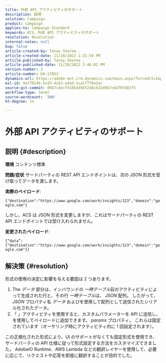 ```yaml
---
title: 外部 API アクティビティのサポート
description: 説明
solution: Campaign
product: Campaign
applies-to: Campaign Standard
keywords: KCS、外部 API アクティビティのサポート
resolution: Resolution
internal-notes: null
bug: false
article-created-by: Tanay Sharma .
article-created-date: 11/28/2022 1:31:59 PM
article-published-by: Tanay Sharma .
article-published-date: 11/28/2022 1:46:02 PM
version-number: 3
article-number: KA-17853
dynamics-url: https://adobe-ent.crm.dynamics.com/main.aspx?forceUCI=1&pagetype=entityrecord&etn=knowledgearticle&id=ad079903-216f-ed11-9562-6045bd006239
exl-id: 9a77814b-5cd3-4c61-adad-1ca1f77be2ec
source-git-commit: d947c4ecf41854d56f248cb32d9b7c64797d81f5
workflow-type: tm+mt
source-wordcount: '200'
ht-degree: 1%

---
```


# 外部 API アクティビティのサポート

## 説明 {#description}

<b>環境</b>
コンテンツ標準


<b>問題/症状</b>
サードパーティの REST API エンドポイントは、次の JSON 形式を受け取ってデータを渡します。

<b>実際のペイロード</b>:

`{"destination":"https://www.google.com/work/insights/123","domain":"google.com"}`



しかし、ACS は JSON 形式を変更しますが、これはサードパーティの REST API エンドポイントでは受け入れられません。

<b>変更されたペイロード</b>:

`{“data”:{"destination":"https://www.google.com/work/insights/123","domain":"google.com"}}`




## 解決策 {#resolution}




形式の使用の決定に影響を与える要因は 2 つあります。

1. The *データ* 部分は、インバウンドの *一時テーブル*&#x200B;前のアクティビティによって生成された行と、その行 *一時テーブル*&#x200B;は、 *JSON* 配列。 したがって、 *JSON* プロパティ名 *データ* およびを使用して配列として送信されたシリアル化されたデータ。
2. 「 」アクティビティを使用すると、カスタムパラメーターを API に送信し、を使用してペイロードに追加できます。 *params* プロパティ。 これらは固定されています（オーサリング時にアクティビティ内に 1 回設定されます）。




この正規化された形式により、UI のサポートがなくても固定形式を使用でき、サードパーティの API 仕様に従って形式設定する方法をカスタマイズできました。 AdobeIO Runtime、AWS Lambda などの翻訳レイヤーを使用して、必要に応じて、リクエストや応答を即座に翻訳することが目的でした。
